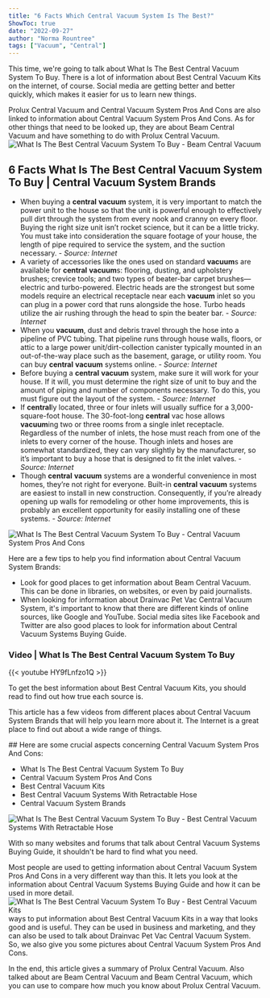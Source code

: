 ```yaml
---
title: "6 Facts Which Central Vacuum System Is The Best?"
ShowToc: true 
date: "2022-09-27"
author: "Norma Rountree" 
tags: ["Vacuum", "Central"]
---
```


	
This time, we're going to talk about What Is The Best Central Vacuum System To Buy. There is a lot of information about Best Central Vacuum Kits on the internet, of course. Social media are getting better and better quickly, which makes it easier for us to learn new things.

Prolux Central Vacuum and Central Vacuum System Pros And Cons are also linked to information about Central Vacuum System Pros And Cons. As for other things that need to be looked up, they are about Beam Central Vacuum and have something to do with Prolux Central Vacuum.
<img loading="lazy" src="https://www.trustedreviews.com/wp-content/uploads/sites/54/2020/11/maxresdefault-2.jpg" onerror="this.onerror=null;this.src='https://blogger.googleusercontent.com/img/a/AVvXsEhe7F7TRXHtjiKvHb5vS7DmnxvpHiDyoYyYvm1nHB3Qp2_w3BnM6A2eq4v7FYxCC9bfZt3a9vIMtAYEKUiaDQbHMg-ViyGmRIj39MLp0bGFfgfYw1Dc9q_H-T0wiTm3l0Uq42dETrN9eC8aGJ9_IORZsxST1AcLR7np1koOfcc7tnHa4S8Mwz_xD9d0=s16000';" alt="What Is The Best Central Vacuum System To Buy - Beam Central Vacuum" >

## 6 Facts What Is The Best Central Vacuum System To Buy | Central Vacuum System Brands
-   When buying a **central** **vacuum** system, it is very important to match the power unit to the house so that the unit is powerful enough to effectively pull dirt through the system from every nook and cranny on every floor. Buying the right size unit isn’t rocket science, but it can be a little tricky. You must take into consideration the square footage of your house, the length of pipe required to service the system, and the suction necessary. - <cite>Source: Internet</cite>
-   A variety of accessories like the ones used on standard **vacuum**s are available for **central** **vacuum**s: flooring, dusting, and upholstery brushes; crevice tools; and two types of beater-bar carpet brushes—electric and turbo-powered. Electric heads are the strongest but some models require an electrical receptacle near each **vacuum** inlet so you can plug in a power cord that runs alongside the hose. Turbo heads utilize the air rushing through the head to spin the beater bar. - <cite>Source: Internet</cite>
-   When you **vacuum**, dust and debris travel through the hose into a pipeline of PVC tubing. That pipeline runs through house walls, floors, or attic to a large power unit/dirt-collection canister typically mounted in an out-of-the-way place such as the basement, garage, or utility room. You can buy **central** **vacuum** systems online. - <cite>Source: Internet</cite>
-   Before buying a **central** **vacuum** system, make sure it will work for your house. If it will, you must determine the right size of unit to buy and the amount of piping and number of components necessary. To do this, you must figure out the layout of the system. - <cite>Source: Internet</cite>
-   If **central**ly located, three or four inlets will usually suffice for a 3,000-square-foot house. The 30-foot-long **central** vac hose allows **vacuum**ing two or three rooms from a single inlet receptacle. Regardless of the number of inlets, the hose must reach from one of the inlets to every corner of the house. Though inlets and hoses are somewhat standardized, they can vary slightly by the manufacturer, so it’s important to buy a hose that is designed to fit the inlet valves. - <cite>Source: Internet</cite>
-   Though **central** **vacuum** systems are a wonderful convenience in most homes, they’re not right for everyone. Built-in **central** **vacuum** systems are easiest to install in new construction. Consequently, if you’re already opening up walls for remodeling or other home improvements, this is probably an excellent opportunity for easily installing one of these systems. - <cite>Source: Internet</cite>


<img loading="lazy" src="https://thumbs.dreamstime.com/z/nervous-system-anatomy-children-nervous-system-educational-anatomy-infographic-chart-kids-nerves-spinal-cord-brain-183179689.jpg" onerror="this.onerror=null;this.src='https://blogger.googleusercontent.com/img/a/AVvXsEhe7F7TRXHtjiKvHb5vS7DmnxvpHiDyoYyYvm1nHB3Qp2_w3BnM6A2eq4v7FYxCC9bfZt3a9vIMtAYEKUiaDQbHMg-ViyGmRIj39MLp0bGFfgfYw1Dc9q_H-T0wiTm3l0Uq42dETrN9eC8aGJ9_IORZsxST1AcLR7np1koOfcc7tnHa4S8Mwz_xD9d0=s16000';" alt="What Is The Best Central Vacuum System To Buy - Central Vacuum System Pros And Cons" >

Here are a few tips to help you find information about Central Vacuum System Brands:
- Look for good places to get information about Beam Central Vacuum. This can be done in libraries, on websites, or even by paid journalists.
- When looking for information about Drainvac Pet Vac Central Vacuum System, it's important to know that there are different kinds of online sources, like Google and YouTube. Social media sites like Facebook and Twitter are also good places to look for information about Central Vacuum Systems Buying Guide.

### Video | What Is The Best Central Vacuum System To Buy
{{< youtube HY9fLnfzo1Q >}} 

To get the best information about Best Central Vacuum Kits, you should read to find out how true each source is.

This article has a few videos from different places about Central Vacuum System Brands that will help you learn more about it. The Internet is a great place to find out about a wide range of things.
<script async="async" data-cfasync="false" src="//normallydemandedalter.com/fe63df3c5408708b15d8dc3d9b206b31/invoke.js"></script>
<div id="container-fe63df3c5408708b15d8dc3d9b206b31"></div>
## Here are some crucial aspects concerning Central Vacuum System Pros And Cons:

- What Is The Best Central Vacuum System To Buy
- Central Vacuum System Pros And Cons
- Best Central Vacuum Kits
- Best Central Vacuum Systems With Retractable Hose
- Central Vacuum System Brands

 <img loading="lazy" src="https://www.trustedreviews.com/wp-content/uploads/sites/54/2020/07/3582711-dzm1l54vxb531.png" onerror="this.onerror=null;this.src='https://blogger.googleusercontent.com/img/a/AVvXsEhe7F7TRXHtjiKvHb5vS7DmnxvpHiDyoYyYvm1nHB3Qp2_w3BnM6A2eq4v7FYxCC9bfZt3a9vIMtAYEKUiaDQbHMg-ViyGmRIj39MLp0bGFfgfYw1Dc9q_H-T0wiTm3l0Uq42dETrN9eC8aGJ9_IORZsxST1AcLR7np1koOfcc7tnHa4S8Mwz_xD9d0=s16000';" alt="What Is The Best Central Vacuum System To Buy - Best Central Vacuum Systems With Retractable Hose" >

With so many websites and forums that talk about Central Vacuum Systems Buying Guide, it shouldn't be hard to find what you need.

Most people are used to getting information about Central Vacuum System Pros And Cons in a very different way than this. It lets you look at the information about Central Vacuum Systems Buying Guide and how it can be used in more detail.
<img loading="lazy" src="https://www.trustedreviews.com/wp-content/uploads/sites/54/2020/08/Samsung-Odyssey-G9-02.jpg" onerror="this.onerror=null;this.src='https://blogger.googleusercontent.com/img/a/AVvXsEhe7F7TRXHtjiKvHb5vS7DmnxvpHiDyoYyYvm1nHB3Qp2_w3BnM6A2eq4v7FYxCC9bfZt3a9vIMtAYEKUiaDQbHMg-ViyGmRIj39MLp0bGFfgfYw1Dc9q_H-T0wiTm3l0Uq42dETrN9eC8aGJ9_IORZsxST1AcLR7np1koOfcc7tnHa4S8Mwz_xD9d0=s16000';" alt="What Is The Best Central Vacuum System To Buy - Best Central Vacuum Kits" >
ways to put information about Best Central Vacuum Kits in a way that looks good and is useful. They can be used in business and marketing, and they can also be used to talk about Drainvac Pet Vac Central Vacuum System. So, we also give you some pictures about Central Vacuum System Pros And Cons.

In the end, this article gives a summary of Prolux Central Vacuum. Also talked about are Beam Central Vacuum and Beam Central Vacuum, which you can use to compare how much you know about Prolux Central Vacuum.
	
	
	
	

